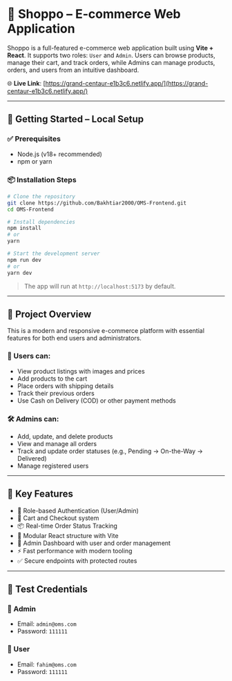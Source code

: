 # 💼 Shoppo – E-commerce Web Application

Shoppo is a full-featured e-commerce web application built using **Vite + React**. It supports two roles: `User` and `Admin`. Users can browse products, manage their cart, and track orders, while Admins can manage products, orders, and users from an intuitive dashboard.

🌐 **Live Link**: [https://grand-centaur-e1b3c6.netlify.app/](https://grand-centaur-e1b3c6.netlify.app/)

---

## 🚀 Getting Started – Local Setup

### ✅ Prerequisites

- Node.js (v18+ recommended)
- npm or yarn

### 📦 Installation Steps

```bash
# Clone the repository
git clone https://github.com/Bakhtiar2000/OMS-Frontend.git
cd OMS-Frontend

# Install dependencies
npm install
# or
yarn

# Start the development server
npm run dev
# or
yarn dev
```

> The app will run at `http://localhost:5173` by default.

---

## 🧠 Project Overview

This is a modern and responsive e-commerce platform with essential features for both end users and administrators.

### 👤 Users can:

- View product listings with images and prices
- Add products to the cart
- Place orders with shipping details
- Track their previous orders
- Use Cash on Delivery (COD) or other payment methods

### 🛠️ Admins can:

- Add, update, and delete products
- View and manage all orders
- Track and update order statuses (e.g., Pending → On-the-Way → Delivered)
- Manage registered users

---

## 🌟 Key Features

- 🔐 Role-based Authentication (User/Admin)
- 🛒 Cart and Checkout system
- 📦 Real-time Order Status Tracking
- 📁 Modular React structure with Vite
- 👤 Admin Dashboard with user and order management
- ⚡ Fast performance with modern tooling
- ✅ Secure endpoints with protected routes

---

## 🔪 Test Credentials

### 👤 Admin

- Email: `admin@oms.com`
- Password: `111111`

### 👤 User

- Email: `fahim@oms.com`
- Password: `111111`

